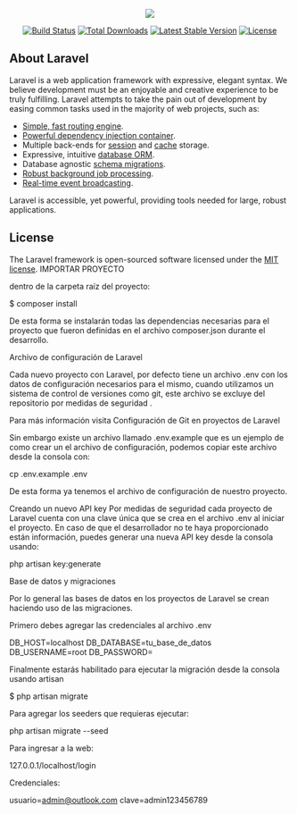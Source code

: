 <p align="center"><img src="https://laravel.com/assets/img/components/logo-laravel.svg"></p>

<p align="center">
<a href="https://travis-ci.org/laravel/framework"><img src="https://travis-ci.org/laravel/framework.svg" alt="Build Status"></a>
<a href="https://packagist.org/packages/laravel/framework"><img src="https://poser.pugx.org/laravel/framework/d/total.svg" alt="Total Downloads"></a>
<a href="https://packagist.org/packages/laravel/framework"><img src="https://poser.pugx.org/laravel/framework/v/stable.svg" alt="Latest Stable Version"></a>
<a href="https://packagist.org/packages/laravel/framework"><img src="https://poser.pugx.org/laravel/framework/license.svg" alt="License"></a>
</p>

## About Laravel

Laravel is a web application framework with expressive, elegant syntax. We believe development must be an enjoyable and creative experience to be truly fulfilling. Laravel attempts to take the pain out of development by easing common tasks used in the majority of web projects, such as:

- [Simple, fast routing engine](https://laravel.com/docs/routing).
- [Powerful dependency injection container](https://laravel.com/docs/container).
- Multiple back-ends for [session](https://laravel.com/docs/session) and [cache](https://laravel.com/docs/cache) storage.
- Expressive, intuitive [database ORM](https://laravel.com/docs/eloquent).
- Database agnostic [schema migrations](https://laravel.com/docs/migrations).
- [Robust background job processing](https://laravel.com/docs/queues).
- [Real-time event broadcasting](https://laravel.com/docs/broadcasting).

Laravel is accessible, yet powerful, providing tools needed for large, robust applications.


## License

The Laravel framework is open-sourced software licensed under the [MIT license](https://opensource.org/licenses/MIT).
IMPORTAR PROYECTO

 dentro de la carpeta raíz del proyecto:

$ composer install


De esta forma se instalarán todas las dependencias necesarias para el proyecto que fueron definidas en el archivo composer.json durante el desarrollo.

Archivo de configuración de Laravel

Cada nuevo proyecto con Laravel, por defecto tiene un archivo .env con los datos de configuración necesarios para el mismo, cuando utilizamos un sistema de control de versiones como git, este archivo se excluye del repositorio por medidas de seguridad .

Para más información visita Configuración de Git en proyectos de Laravel

Sin embargo  existe un archivo llamado .env.example que es un ejemplo de como crear un el archivo de configuración, podemos copiar este archivo desde la consola con:

 cp .env.example .env


De esta forma ya tenemos el archivo de configuración de nuestro proyecto.

Creando un nuevo API key
Por medidas de seguridad cada proyecto de Laravel cuenta con una clave única que se crea en el archivo .env al iniciar el proyecto. En caso de que el desarrollador no te haya proporcionado están información, puedes generar una nueva API key desde la consola usando:

 php artisan key:generate


Base de datos y migraciones

Por lo general las bases de datos en los proyectos de Laravel se crean haciendo uso de las migraciones.

Primero debes agregar las credenciales al archivo .env

DB_HOST=localhost
DB_DATABASE=tu_base_de_datos
DB_USERNAME=root
DB_PASSWORD=



Finalmente estarás habilitado para ejecutar la migración desde la consola usando artisan

$ php artisan migrate 

Para agregar los seeders que requieras ejecutar:


php artisan migrate --seed


Para ingresar a la web:

127.0.0.1/localhost/login

Credenciales:

usuario=admin@outlook.com
clave=admin123456789
